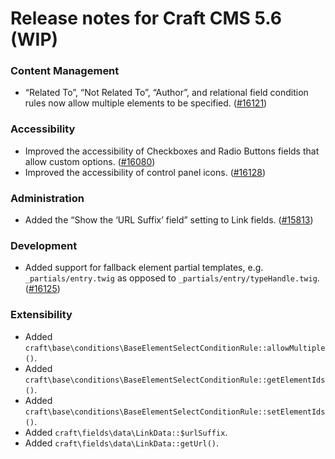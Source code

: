 # Release notes for Craft CMS 5.6 (WIP)

### Content Management
- “Related To”, “Not Related To”, “Author”, and relational field condition rules now allow multiple elements to be specified. ([#16121](https://github.com/craftcms/cms/discussions/16121))

### Accessibility
- Improved the accessibility of Checkboxes and Radio Buttons fields that allow custom options. ([#16080](https://github.com/craftcms/cms/pull/16080))
- Improved the accessibility of control panel icons. ([#16128](https://github.com/craftcms/cms/pull/16128))

### Administration
- Added the “Show the ‘URL Suffix’ field” setting to Link fields. ([#15813](https://github.com/craftcms/cms/discussions/15813))

### Development
- Added support for fallback element partial templates, e.g. `_partials/entry.twig` as opposed to `_partials/entry/typeHandle.twig`. ([#16125](https://github.com/craftcms/cms/pull/16125))

### Extensibility
- Added `craft\base\conditions\BaseElementSelectConditionRule::allowMultiple()`.
- Added `craft\base\conditions\BaseElementSelectConditionRule::getElementIds()`.
- Added `craft\base\conditions\BaseElementSelectConditionRule::setElementIds()`.
- Added `craft\fields\data\LinkData::$urlSuffix`.
- Added `craft\fields\data\LinkData::getUrl()`.
